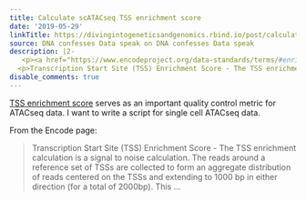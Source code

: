 ```yaml
---
title: Calculate scATACseq TSS enrichment score
date: '2019-05-29'
linkTitle: https://divingintogeneticsandgenomics.rbind.io/post/calculate-scatacseq-tss-enrichment-score/
source: DNA confesses Data speak on DNA confesses Data speak
description: |2-
   <p><a href="https://www.encodeproject.org/data-standards/terms/#enrichment" target="_blank">TSS enrichment score</a> serves as an important quality control metric for ATACseq data. I want to write a script for single cell ATACseq data.</p> <p>From the Encode page:</p> <blockquote>
  <p>Transcription Start Site (TSS) Enrichment Score - The TSS enrichment calculation is a signal to noise calculation. The reads around a reference set of TSSs are collected to form an aggregate distribution of reads centered on the TSSs and extending to 1000 bp in either direction (for a total of 2000bp). This ...
disable_comments: true
---
```

 <p><a href="https://www.encodeproject.org/data-standards/terms/#enrichment" target="_blank">TSS enrichment score</a> serves as an important quality control metric for ATACseq data. I want to write a script for single cell ATACseq data.</p> <p>From the Encode page:</p> <blockquote>
<p>Transcription Start Site (TSS) Enrichment Score - The TSS enrichment calculation is a signal to noise calculation. The reads around a reference set of TSSs are collected to form an aggregate distribution of reads centered on the TSSs and extending to 1000 bp in either direction (for a total of 2000bp). This ...